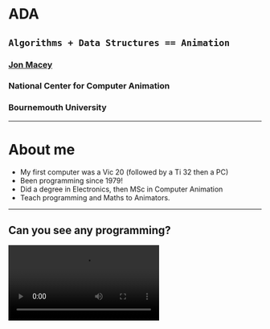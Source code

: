 # ADA
## ```Algorithms + Data Structures == Animation```

### [Jon Macey](https://nccastaff.bournemouth.ac.uk/jmacey/)
### National Center for Computer Animation
### Bournemouth University

---

# About me

- My first computer was a Vic 20 (followed by a Ti 32 then a PC)
- Been programming since 1979!
- Did a degree in Electronics, then MSc in Computer Animation
- Teach programming and Maths to Animators.

---

## Can you see any programming?
  <video controls>
    <source data-src="video/showreel.mp4" type="video/mp4" />
  </video>